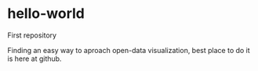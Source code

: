# hello-world
First repository

Finding an easy way to aproach open-data visualization, best place to do it is here at github.
